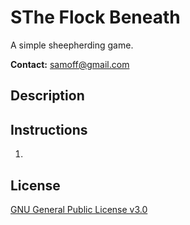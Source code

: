 
<img src="">

# SThe Flock Beneath

A simple sheepherding game.

**Contact:** samoff@gmail.com

## Description

## Instructions

 1. 

## License
[GNU General Public License v3.0](https://www.gnu.org/licenses/gpl-3.0.en.html)
